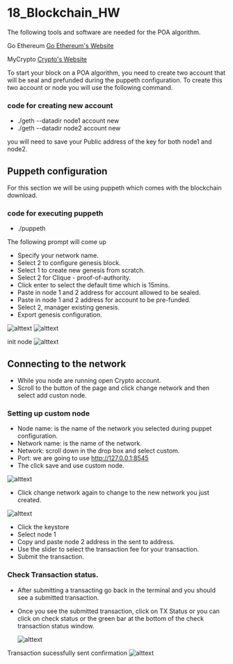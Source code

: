# 18_Blockchain_HW
The following tools and software are  needed for the POA algorithm.

Go Ethereum [Go Ethereum's Website](https://geth.ethereum.org/downloads/)

MyCrypto [Crypto's Website](https://download.mycrypto.com/)


To start your block on a POA algorithm, you need to create two account that will be seal and prefunded during the puppeth configuration. To create this two account or node you will use the following command. 

### code for creating new account 
* ./geth --datadir node1 account new
* ./geth --datadir node2 account new

you will need to save your Public address of the key for both node1 and node2.


## Puppeth configuration
For this section we will be using puppeth which comes with the blockchain download.

### code for executing puppeth
* ./puppeth

The following prompt will come up
- Specify your network name.
- Select 2 to configure genesis block.
- Select 1 to create new genesis from scratch.
- Select 2 for Clique - proof-of-authority.
- Click enter to select the default time which is 15mins.
- Paste in node 1 and 2 address for account allowed to be sealed.
- Paste in node 1 and 2 address for account to be pre-funded.
- Select 2, manager existing genesis.
- Export genesis configuration.


![alttext](image/Puppet_configuration_1.png)
![alttext](image/Puppet_configuration_2.png)


init node
![alttext](image/Initnode.png)

## Connecting to the network
- While you node are running open Crypto account.
- Scroll to the button of the page and click change network and then select add custon node.

### Setting up custom node
 - Node name: is the name of the network you selected during puppet configuration.
 - Network name: is the name of the network.
 - Network: scroll down in the drop box and select custom.
 - Port: we are going to use http://127.0.0.1:8545
 - The click save and use custom node.

  ![alttext](image/custom_node.png)

 - Click change network again to change to the new network you just created.

 ![alttext](image/changing_network.png)
 - Click the keystore 
 - Select node 1
 - Copy and paste node 2 address in the sent to address. 
 - Use the slider to select the transaction fee for your transaction.
 - Submit the transaction.

### Check Transaction status.
- After submitting a transacting go back in the terminal and you should see a submitted transaction. 
- Once you see the submitted transaction, click on TX Status or you can click on check status or the green bar at the bottom of the check transaction status window.

  ![alttext](image/check_transaction_status.png)

Transaction sucessfully sent confirmation
  ![alttext](image/transaction_confirmation.png)